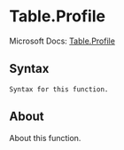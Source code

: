 ---
---

# Table.Profile

Microsoft Docs: [Table.Profile](https://docs.microsoft.com/en-us/powerquery-m/table-profile)

## Syntax

```
Syntax for this function.
```

## About

About this function.

